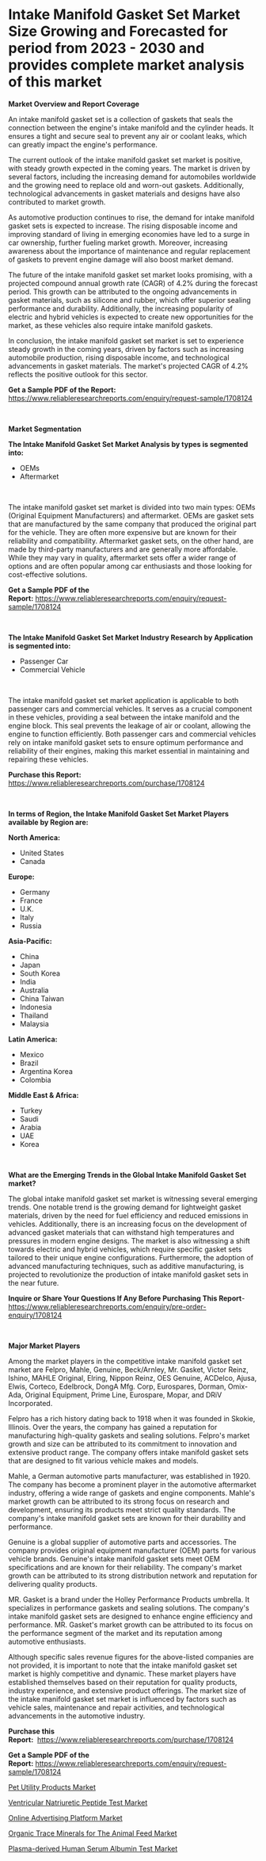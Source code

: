 <p><h1>Intake Manifold Gasket Set Market Size Growing and Forecasted for period from 2023 - 2030 and provides complete market analysis of this market</h1></p><p><strong>Market Overview and Report Coverage</strong></p>
<p><p>An intake manifold gasket set is a collection of gaskets that seals the connection between the engine's intake manifold and the cylinder heads. It ensures a tight and secure seal to prevent any air or coolant leaks, which can greatly impact the engine's performance.</p><p>The current outlook of the intake manifold gasket set market is positive, with steady growth expected in the coming years. The market is driven by several factors, including the increasing demand for automobiles worldwide and the growing need to replace old and worn-out gaskets. Additionally, technological advancements in gasket materials and designs have also contributed to market growth.</p><p>As automotive production continues to rise, the demand for intake manifold gasket sets is expected to increase. The rising disposable income and improving standard of living in emerging economies have led to a surge in car ownership, further fueling market growth. Moreover, increasing awareness about the importance of maintenance and regular replacement of gaskets to prevent engine damage will also boost market demand.</p><p>The future of the intake manifold gasket set market looks promising, with a projected compound annual growth rate (CAGR) of 4.2% during the forecast period. This growth can be attributed to the ongoing advancements in gasket materials, such as silicone and rubber, which offer superior sealing performance and durability. Additionally, the increasing popularity of electric and hybrid vehicles is expected to create new opportunities for the market, as these vehicles also require intake manifold gaskets.</p><p>In conclusion, the intake manifold gasket set market is set to experience steady growth in the coming years, driven by factors such as increasing automobile production, rising disposable income, and technological advancements in gasket materials. The market's projected CAGR of 4.2% reflects the positive outlook for this sector.</p></p>
<p><strong>Get a Sample PDF of the Report:</strong> <a href="https://www.reliableresearchreports.com/enquiry/request-sample/1708124">https://www.reliableresearchreports.com/enquiry/request-sample/1708124</a></p>
<p>&nbsp;</p>
<p><strong>Market Segmentation</strong></p>
<p><strong>The Intake Manifold Gasket Set Market Analysis by types is segmented into:</strong></p>
<p><ul><li>OEMs</li><li>Aftermarket</li></ul></p>
<p>&nbsp;</p>
<p><p>The intake manifold gasket set market is divided into two main types: OEMs (Original Equipment Manufacturers) and aftermarket. OEMs are gasket sets that are manufactured by the same company that produced the original part for the vehicle. They are often more expensive but are known for their reliability and compatibility. Aftermarket gasket sets, on the other hand, are made by third-party manufacturers and are generally more affordable. While they may vary in quality, aftermarket sets offer a wider range of options and are often popular among car enthusiasts and those looking for cost-effective solutions.</p></p>
<p><strong>Get a Sample PDF of the Report:</strong>&nbsp;<a href="https://www.reliableresearchreports.com/enquiry/request-sample/1708124">https://www.reliableresearchreports.com/enquiry/request-sample/1708124</a></p>
<p>&nbsp;</p>
<p><strong>The Intake Manifold Gasket Set Market Industry Research by Application is segmented into:</strong></p>
<p><ul><li>Passenger Car</li><li>Commercial Vehicle</li></ul></p>
<p>&nbsp;</p>
<p><p>The intake manifold gasket set market application is applicable to both passenger cars and commercial vehicles. It serves as a crucial component in these vehicles, providing a seal between the intake manifold and the engine block. This seal prevents the leakage of air or coolant, allowing the engine to function efficiently. Both passenger cars and commercial vehicles rely on intake manifold gasket sets to ensure optimum performance and reliability of their engines, making this market essential in maintaining and repairing these vehicles.</p></p>
<p><strong>Purchase this Report:</strong>&nbsp; <a href="https://www.reliableresearchreports.com/purchase/1708124">https://www.reliableresearchreports.com/purchase/1708124</a></p>
<p>&nbsp;</p>
<p><strong>In terms of Region, the Intake Manifold Gasket Set Market Players available by Region are:</strong></p>
<p>
    <p> <strong> North America: </strong>
        <ul>
            <li>United States</li>
            <li>Canada</li>
        </ul>
        </p> 
    <p> <strong> Europe: </strong>
        <ul>
            <li>Germany</li>
            <li>France</li>
            <li>U.K.</li>
            <li>Italy</li>
            <li>Russia</li>
        </ul>
        </p> 
    <p> <strong> Asia-Pacific: </strong>
        <ul>
            <li>China</li>
            <li>Japan</li>
            <li>South Korea</li>
            <li>India</li>
            <li>Australia</li>
            <li>China Taiwan</li>
            <li>Indonesia</li>
            <li>Thailand</li>
            <li>Malaysia</li>
        </ul>
        </p> 
    <p> <strong> Latin America: </strong>
        <ul>
            <li>Mexico</li>
            <li>Brazil</li>
            <li>Argentina Korea</li>
            <li>Colombia</li>
        </ul>
        </p> 
    <p> <strong> Middle East & Africa: </strong>
        <ul>
            <li>Turkey</li>
            <li>Saudi</li>
            <li>Arabia</li>
            <li>UAE</li>
            <li>Korea</li>
        </ul>
    </p>
    </p>
<p>&nbsp;</p>
<p><strong>What are the Emerging Trends in the Global Intake Manifold Gasket Set market?</strong></p>
<p><p>The global intake manifold gasket set market is witnessing several emerging trends. One notable trend is the growing demand for lightweight gasket materials, driven by the need for fuel efficiency and reduced emissions in vehicles. Additionally, there is an increasing focus on the development of advanced gasket materials that can withstand high temperatures and pressures in modern engine designs. The market is also witnessing a shift towards electric and hybrid vehicles, which require specific gasket sets tailored to their unique engine configurations. Furthermore, the adoption of advanced manufacturing techniques, such as additive manufacturing, is projected to revolutionize the production of intake manifold gasket sets in the near future.</p></p>
<p><strong>Inquire or Share Your Questions If Any Before Purchasing This Report</strong>- <a href="https://www.reliableresearchreports.com/enquiry/pre-order-enquiry/1708124">https://www.reliableresearchreports.com/enquiry/pre-order-enquiry/1708124</a></p>
<p>&nbsp;</p>
<p><strong>Major Market Players</strong></p>
<p><p>Among the market players in the competitive intake manifold gasket set market are Felpro, Mahle, Genuine, Beck/Arnley, Mr. Gasket, Victor Reinz, Ishino, MAHLE Original, Elring, Nippon Reinz, OES Genuine, ACDelco, Ajusa, Elwis, Corteco, Edelbrock, DongA Mfg. Corp, Eurospares, Dorman, Omix-Ada, Original Equipment, Prime Line, Eurospare, Mopar, and DRiV Incorporated.</p><p>Felpro has a rich history dating back to 1918 when it was founded in Skokie, Illinois. Over the years, the company has gained a reputation for manufacturing high-quality gaskets and sealing solutions. Felpro's market growth and size can be attributed to its commitment to innovation and extensive product range. The company offers intake manifold gasket sets that are designed to fit various vehicle makes and models.</p><p>Mahle, a German automotive parts manufacturer, was established in 1920. The company has become a prominent player in the automotive aftermarket industry, offering a wide range of gaskets and engine components. Mahle's market growth can be attributed to its strong focus on research and development, ensuring its products meet strict quality standards. The company's intake manifold gasket sets are known for their durability and performance.</p><p>Genuine is a global supplier of automotive parts and accessories. The company provides original equipment manufacturer (OEM) parts for various vehicle brands. Genuine's intake manifold gasket sets meet OEM specifications and are known for their reliability. The company's market growth can be attributed to its strong distribution network and reputation for delivering quality products.</p><p>MR. Gasket is a brand under the Holley Performance Products umbrella. It specializes in performance gaskets and sealing solutions. The company's intake manifold gasket sets are designed to enhance engine efficiency and performance. MR. Gasket's market growth can be attributed to its focus on the performance segment of the market and its reputation among automotive enthusiasts.</p><p>Although specific sales revenue figures for the above-listed companies are not provided, it is important to note that the intake manifold gasket set market is highly competitive and dynamic. These market players have established themselves based on their reputation for quality products, industry experience, and extensive product offerings. The market size of the intake manifold gasket set market is influenced by factors such as vehicle sales, maintenance and repair activities, and technological advancements in the automotive industry.</p></p>
<p><strong>Purchase this Report:</strong>&nbsp;&nbsp;<a href="https://www.reliableresearchreports.com/purchase/1708124">https://www.reliableresearchreports.com/purchase/1708124</a></p>
<p></p>
<p><strong>Get a Sample PDF of the Report:</strong>&nbsp;<a href="https://www.reliableresearchreports.com/enquiry/request-sample/1708124">https://www.reliableresearchreports.com/enquiry/request-sample/1708124</a></p>
<p><p><a href="https://medium.com/@rebeccabower1903/decoding-pet-utility-products-market-metrics-market-share-trends-and-growth-patterns-482874be1790">Pet Utility Products Market</a></p><p><a href="https://www.linkedin.com/pulse/ventricular-natriuretic-peptide-test-market-research-report-sqhoe/">Ventricular Natriuretic Peptide Test Market</a></p><p><a href="https://github.com/maliyahmorrow6654/Market-Research-Report-List-1/blob/main/online-advertising-platform-market.md">Online Advertising Platform Market</a></p><p><a href="https://medium.com/@mariablack1944/organic-trace-minerals-for-the-animal-feed-market-outlook-industry-overview-and-forecast-2023-to-e4f3b476df65">Organic Trace Minerals for The Animal Feed Market</a></p><p><a href="https://www.linkedin.com/pulse/plasma-derived-human-serum-albumin-test-market-size-growth-forecast-z53ye/">Plasma-derived Human Serum Albumin Test Market</a></p></p>